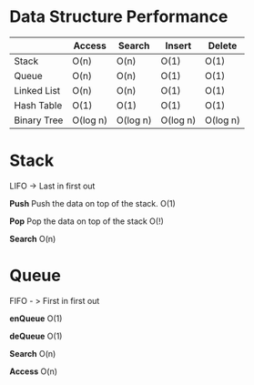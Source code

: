 # Data Structure Performance

|			  | Access		| Search	  | Insert		| Delete   |
| ----------- | ----------- | ----------- | ----------- | -------- |
| Stack		  | O(n)		| O(n)		  | O(1)		| O(1)	   |
| Queue		  | O(n)		| O(n)		  | O(1)		| O(1)     |
| Linked List | O(n)		| O(n)		  | O(1)		| O(1)     |
| Hash Table  | O(1)		| O(1)		  | O(1)		| O(1)     |
| Binary Tree | O(log n)	| O(log n)	  | O(log n)	| O(log n) |


# Stack
LIFO -> Last in first out

**Push**
Push the data on top of the stack.
O(1)

**Pop**
Pop the data on top of the stack
O(!)

**Search**
O(n)

# Queue
FIFO - > First in first out

**enQueue** O(1)

**deQueue** O(1)

**Search** O(n)

**Access** O(n)

